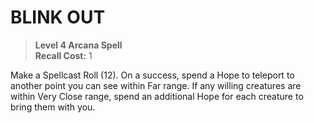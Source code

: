﻿# BLINK OUT

> **Level 4 Arcana Spell**  
> **Recall Cost:** 1

Make a Spellcast Roll (12). On a success, spend a Hope to teleport to another point you can see within Far range. If any willing creatures are within Very Close range, spend an additional Hope for each creature to bring them with you.
